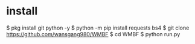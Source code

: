 # install

$ pkg install git python -y
$ python -m pip install requests bs4
$ git clone https://github.com/wansgang980/WMBF
$ cd WMBF
$ python run.py
